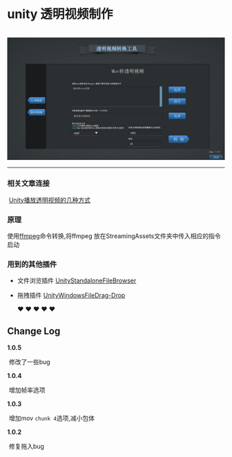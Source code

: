 ﻿# unity 透明视频制作

&nbsp;
![](Images/11.jpg)

---

### 相关文章连接

​	[Unity播放透明视频的几种方式 ](https://zeroultra.github.io/2020/01-28-2020-1-28-Video-in-Unity/)

### 原理

使用[ffmpeg](http://ffmpeg.org/)命令转换,将ffmpeg 放在StreamingAssets文件夹中传入相应的指令启动

### 用到的其他插件
* 文件浏览插件
    [UnityStandaloneFileBrowser](https://github.com/gkngkc/UnityStandaloneFileBrowser)
* 拖拽插件
    [UnityWindowsFileDrag-Drop](https://github.com/Bunny83/UnityWindowsFileDrag-Drop)

   :heart: :heart: :heart: :heart: :heart:

## Change Log

**1.0.5**

​	修改了一些bug

**1.0.4**

​	增加帧率选项

**1.0.3**

​	增加mov `chunk 4`选项,减小包体

**1.0.2** 

​	修复拖入bug
